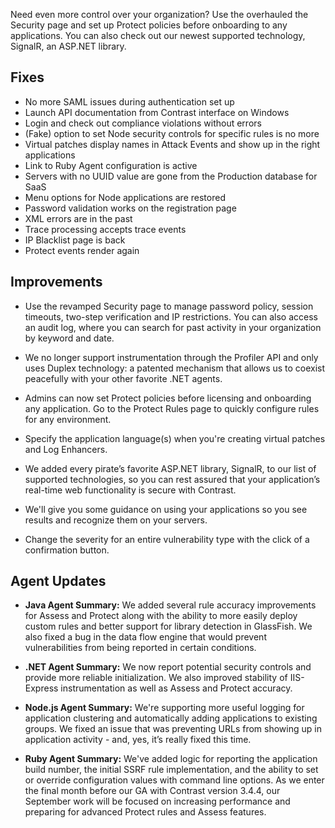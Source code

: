 <!--
title: "Contrast 3.4.3 - August 2017"
description: "Contrast 3.4.3 August 2017"
tags: "3.4.3 August Release Notes"
-->

Need even more control over your organization? Use the overhauled the Security page and set up Protect policies before onboarding to any applications. You can also check out our newest supported technology, SignalR, an ASP.NET library. 

## Fixes

* No more SAML issues during authentication set up 
* Launch API documentation from Contrast interface on Windows
* Login and check out compliance violations without errors
* (Fake) option to set Node security controls for specific rules is no more
* Virtual patches display names in Attack Events and show up in the right applications
* Link to Ruby Agent configuration is active 
* Servers with no UUID value are gone from the Production database for SaaS
* Menu options for Node applications are restored 
* Password validation works on the registration page
* XML errors are in the past
* Trace processing accepts trace events  
* IP Blacklist page is back  
* Protect events render again 

## Improvements 
 
* Use the revamped Security page to manage password policy, session timeouts, two-step verification and IP restrictions. You can also access an audit log, where you can search for past activity in your organization by keyword and date.

* We no longer support instrumentation through the Profiler API and only uses Duplex technology: a patented mechanism that allows us to coexist peacefully with your other favorite .NET agents.
 
* Admins can now set Protect policies before licensing and onboarding any application. Go to the Protect Rules page to quickly configure rules for any environment.

* Specify the application language(s) when you're creating virtual patches and Log Enhancers. 

* We added every pirate’s favorite ASP.NET library, SignalR, to our list of supported technologies, so you can rest assured that your application’s real-time web functionality is secure with Contrast.

* We'll give you some guidance on using your applications so you see results and recognize them on your servers.

* Change the severity for an entire vulnerability type with the click of a confirmation button. 

## Agent Updates

* **Java Agent Summary:** We added several rule accuracy improvements for Assess and Protect along with the ability to more easily deploy custom rules and better support for library detection in GlassFish. We also fixed a bug in the data flow engine that would prevent vulnerabilities from being reported in certain conditions.

* **.NET Agent Summary:** We now report potential security controls and provide more reliable initialization. We also improved stability of IIS-Express instrumentation as well as Assess and Protect accuracy.

* **Node.js Agent Summary:** We're supporting more useful logging for application clustering and automatically adding applications to existing groups. We fixed an issue that was preventing URLs from showing up in application activity - and, yes, it’s really fixed this time.

* **Ruby Agent Summary:** We've added logic for reporting the application build number, the initial SSRF rule implementation, and the ability to set or override configuration values with command line options. As we enter the final month before our GA with Contrast version 3.4.4, our September work will be focused on increasing performance and preparing for advanced Protect rules and Assess features.






